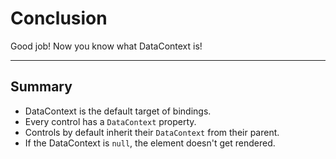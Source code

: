 ﻿---
Title: Conclusion
EmbeddedView:
    Path: .solution/ProfileDetail/Views/ProfileDetail.dothtml
    Dependencies:
        - .solution/ProfileDetail/ViewModels/ProfileDetailViewModel.cs
        - .solution/ProfileDetail/ViewModels/Profile.cs
Archive: 
    Path: .solution
---

# Conclusion

Good job! Now you know what DataContext is!

---

## Summary

- DataContext is the default target of bindings.
- Every control has a `DataContext` property.
- Controls by default inherit their `DataContext` from their parent.
- If the DataContext is `null`, the element doesn't get rendered.